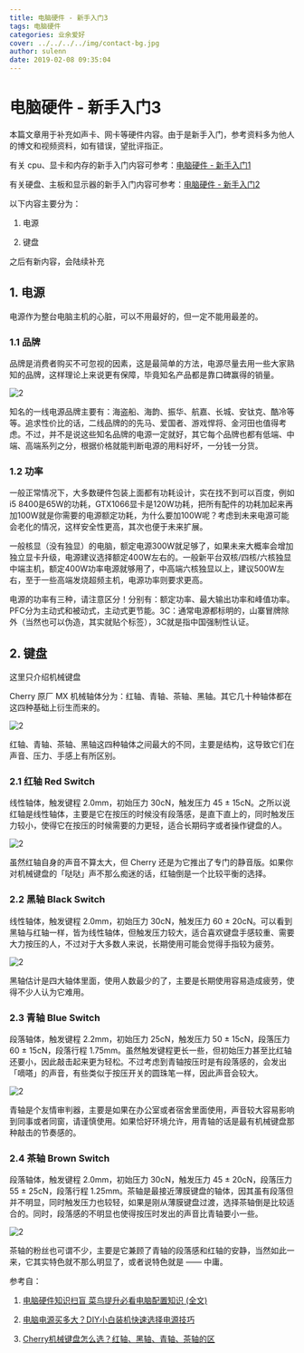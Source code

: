 ```yaml
---
title: 电脑硬件 - 新手入门3
tags: 电脑硬件
categories: 业余爱好
cover: ../../../../img/contact-bg.jpg
author: sulenn
date: 2019-02-08 09:35:04
---
```



# 电脑硬件 - 新手入门3

本篇文章用于补充如声卡、网卡等硬件内容。由于是新手入门，参考资料多为他人的博文和视频资料，如有错误，望批评指正。

有关 cpu、显卡和内存的新手入门内容可参考：[电脑硬件 - 新手入门1](https://sulenn.github.io/2019/02/03/%E7%94%B5%E8%84%91%E7%A1%AC%E4%BB%B6-%E6%96%B0%E6%89%8B%E5%85%A5%E9%97%A81/)

有关硬盘、主板和显示器的新手入门内容可参考：[电脑硬件 - 新手入门2](https://sulenn.github.io/2019/02/07/%E7%94%B5%E8%84%91%E7%A1%AC%E4%BB%B6-%E6%96%B0%E6%89%8B%E5%85%A5%E9%97%A82/)

以下内容主要分为：

1. 电源

2. 键盘

之后有新内容，会陆续补充

## 1. 电源

电源作为整台电脑主机的心脏，可以不用最好的，但一定不能用最差的。

### 1.1 品牌

品牌是消费者购买不可忽视的因素，这是最简单的方法，电源尽量去用一些大家熟知的品牌，这样理论上来说更有保障，毕竟知名产品都是靠口碑赢得的销量。

![2](http://ww1.sinaimg.cn/large/006alGmrgy1fzyszuhhcvj30hs07fn1h.jpg)

知名的一线电源品牌主要有：海盗船、海韵、振华、航嘉、长城、安钛克、酷冷等等。追求性价比的话，二线品牌的的先马、爱国者、游戏悍将、金河田也值得考虑。不过，并不是说这些知名品牌的电源一定就好，其它每个品牌也都有低端、中端、高端系列之分，根据价格就能判断电源的用料好坏，一分钱一分货。

### 1.2 功率

一般正常情况下，大多数硬件包装上面都有功耗设计，实在找不到可以百度，例如i5 8400是65W的功耗，GTX1066显卡是120W功耗，把所有配件的功耗加起来再加100W就是你需要的电源额定功耗，为什么要加100W呢？考虑到未来电源可能会老化的情况，这样安全性更高，其次也便于未来扩展。

一般核显（没有独显）的电脑，额定电源300W就足够了，如果未来大概率会增加独立显卡升级，电源建议选择额定400W左右的。一般新平台双核/四核/六核独显中端主机，额定400W功率电源就够用了，中高端六核独显以上，建议500W左右，至于一些高端发烧超频主机，电源功率则要求更高。

电源的功率有三种，请注意区分！分别有：额定功率、最大输出功率和峰值功率。PFC分为主动式和被动式，主动式更节能。3C：通常电源都标明的，山寨冒牌除外（当然也可以伪造，其实就贴个标签），3C就是指中国强制性认证。

## 2. 键盘

这里只介绍机械键盘

Cherry 原厂 MX 机械轴体分为：红轴、青轴、茶轴、黑轴。其它几十种轴体都在这四种基础上衍生而来的。

![2](http://ww1.sinaimg.cn/large/006alGmrgy1fzytzz7cifj30ci08cwia.jpg)

红轴、青轴、茶轴、黑轴这四种轴体之间最大的不同，主要是结构，这导致它们在声音、压力、手感上有所区别。

### 2.1 红轴 Red Switch

线性轴体，触发键程 2.0mm，初始压力 30cN，触发压力 45 ± 15cN。之所以说红轴是线性轴体，主要是它在按压的时候没有段落感，是直下直上的，同时触发压力较小，使得它在按压的时候需要的力更轻，适合长期码字或者操作键盘的人。

![2](http://ww1.sinaimg.cn/large/006alGmrgy1fzyu10vmnxj30hs0b4dne.jpg)

虽然红轴自身的声音不算太大，但 Cherry 还是为它推出了专门的静音版。如果你对机械键盘的「哒哒」声不那么痴迷的话，红轴倒是一个比较平衡的选择。

### 2.2 黑轴 Black Switch

线性轴体，触发键程 2.0mm，初始压力 30cN，触发压力 60 ± 20cN。可以看到黑轴与红轴一样，皆为线性轴体，但触发压力较大，适合喜欢键盘手感较重、需要大力按压的人，不过对于大多数人来说，长期使用可能会觉得手指较为疲劳。

![2](http://ww1.sinaimg.cn/large/006alGmrgy1fzyu1ylxczj30hs0b4ai6.jpg)

黑轴估计是四大轴体里面，使用人数最少的了，主要是长期使用容易造成疲劳，使得不少人认为它难用。

### 2.3 青轴 Blue Switch

段落轴体，触发键程 2.2mm，初始压力 25cN，触发压力 50 ± 15cN，段落压力 60 ± 15cN，段落行程 1.75mm。虽然触发键程更长一些，但初始压力甚至比红轴还要小，因此敲击起来更为轻松。不过考虑到青轴按压时是有段落感的，会发出「嘀嗒」的声音，有些类似于按压开关的圆珠笔一样，因此声音会较大。

![2](http://ww1.sinaimg.cn/large/006alGmrgy1fzyu2v4k9pj30hs0b4ak0.jpg)

青轴是个友情审判器，主要是如果在办公室或者宿舍里面使用，声音较大容易影响到同事或者同窗，请谨慎使用。如果恰好环境允许，用青轴的话是最有机械键盘那种敲击的节奏感的。

### 2.4 茶轴 Brown Switch

段落轴体，触发键程 2.0mm，初始压力 30cN，触发压力 45 ± 20cN，段落压力 55 ± 25cN，段落行程 1.25mm。茶轴是最接近薄膜键盘的轴体，因其虽有段落但并不明显，同时触发压力也较轻，如果是刚从薄膜键盘过渡，选择茶轴倒是比较适合的。同时，段落感的不明显也使得按压时发出的声音比青轴要小一些。

![2](http://ww1.sinaimg.cn/large/006alGmrgy1fzyu42ark9j30hs0b4n92.jpg)

茶轴的粉丝也可谓不少，主要是它兼顾了青轴的段落感和红轴的安静，当然如此一来，它其实特色就不那么明显了，或者说特色就是 —— 中庸。

参考自：

1. [电脑硬件知识扫盲 菜鸟提升必看电脑配置知识 (全文)](https://www.pc841.com/article/20110619-2933_all.html)

2. [电脑电源买多大？DIY小白装机快速选择电源技巧](https://www.pc841.com/article/20180927-92613.html)

3. [Cherry机械键盘怎么选？红轴、黑轴、青轴、茶轴的区](https://www.pc841.com/article/20180122-87330.html)
